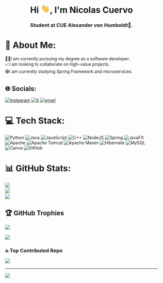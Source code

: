 <h1 align="center">Hi <img src="https://raw.githubusercontent.com/ABSphreak/ABSphreak/master/gifs/Hi.gif" style="width: 30px; display: inline-block;" data-target="animated-image.originalImage">, I'm Nicolas Cuervo</h1>
<h3 align="center">Student at CUE Alexander von Humboldt🌟.</h3>


# 💫 About Me:
👨‍🎓I am currently pursuing my degree as a software developer.<br>📈I am looking to collaborate on high-value projects.<br>🟢I am currently studying Spring Framework and microservices.<br>


## 🌐 Socials:
[![Instagram](https://img.shields.io/badge/Instagram-%23E4405F.svg?logo=Instagram&logoColor=white)](https://instagram.com/Cuervo1127) [![X](https://img.shields.io/badge/X-black.svg?logo=X&logoColor=white)](https://x.com/Cuervo1127) [![email](https://img.shields.io/badge/Email-D14836?logo=gmail&logoColor=white)](mailto:ncuervo_175@cue.edu.co) 

# 💻 Tech Stack:
![Python](https://img.shields.io/badge/python-3670A0?style=for-the-badge&logo=python&logoColor=ffdd54) ![Java](https://img.shields.io/badge/java-%23ED8B00.svg?style=for-the-badge&logo=openjdk&logoColor=white) ![JavaScript](https://img.shields.io/badge/javascript-%23323330.svg?style=for-the-badge&logo=javascript&logoColor=%23F7DF1E) ![C++](https://img.shields.io/badge/c++-%2300599C.svg?style=for-the-badge&logo=c%2B%2B&logoColor=white) ![NodeJS](https://img.shields.io/badge/node.js-6DA55F?style=for-the-badge&logo=node.js&logoColor=white) ![Spring](https://img.shields.io/badge/spring-%236DB33F.svg?style=for-the-badge&logo=spring&logoColor=white) ![JavaFX](https://img.shields.io/badge/javafx-%23FF0000.svg?style=for-the-badge&logo=javafx&logoColor=white) ![Apache](https://img.shields.io/badge/apache-%23D42029.svg?style=for-the-badge&logo=apache&logoColor=white) ![Apache Tomcat](https://img.shields.io/badge/apache%20tomcat-%23F8DC75.svg?style=for-the-badge&logo=apache-tomcat&logoColor=black) ![Apache Maven](https://img.shields.io/badge/Apache%20Maven-C71A36?style=for-the-badge&logo=Apache%20Maven&logoColor=white) ![Hibernate](https://img.shields.io/badge/Hibernate-59666C?style=for-the-badge&logo=Hibernate&logoColor=white) ![MySQL](https://img.shields.io/badge/mysql-4479A1.svg?style=for-the-badge&logo=mysql&logoColor=white) ![Canva](https://img.shields.io/badge/Canva-%2300C4CC.svg?style=for-the-badge&logo=Canva&logoColor=white) ![GitHub](https://img.shields.io/badge/github-%23121011.svg?style=for-the-badge&logo=github&logoColor=white)
# 📊 GitHub Stats:
![](https://github-readme-stats.vercel.app/api?username=NicolasCuervor&theme=dark&hide_border=false&include_all_commits=true&count_private=true)<br/>
![](https://github-readme-streak-stats.herokuapp.com/?user=NicolasCuervor&theme=dark&hide_border=false)<br/>
![](https://github-readme-stats.vercel.app/api/top-langs/?username=NicolasCuervor&theme=dark&hide_border=false&include_all_commits=true&count_private=true&layout=compact)

## 🏆 GitHub Trophies
![](https://github-profile-trophy.vercel.app/?username=NicolasCuervor&theme=radical&no-frame=false&no-bg=false&margin-w=4)


![](https://quotes-github-readme.vercel.app/api?type=horizontal&theme=radical)

### 🔝 Top Contributed Repo
![](https://github-contributor-stats.vercel.app/api?username=NicolasCuervor&limit=5&theme=dark&combine_all_yearly_contributions=true)

---
[![](https://visitcount.itsvg.in/api?id=NicolasCuervor&icon=1&color=4)](https://visitcount.itsvg.in)

<!-- Proudly created with GPRM ( https://gprm.itsvg.in ) -->
